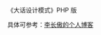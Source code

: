 《大话设计模式》PHP 版

具体可参考：[李长傲的个人博客](https://lichangao.com/archives/category/%E8%AE%BE%E8%AE%A1%E6%A8%A1%E5%BC%8F)

